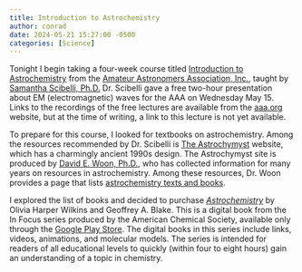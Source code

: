 ```yaml
---
title: Introduction to Astrochemistry
author: conrad
date: 2024-05-21 15:27:00 -0500
categories: [Science]
---
```


Tonight I begin taking a four-week course titled [Introduction to
Astrochemistry](https://aaa.org/event/introduction-to-astrochemistry-2024/2024-05-21/)
from the [Amateur Astronomers Association, Inc.](https://aaa.org/), taught by
[Samantha Scibelli, Ph.D.](https://samscibelli.github.io/) Dr. Scibelli gave a
free two-hour presentation about EM (electromagnetic) waves for the AAA on
Wednesday May 15. Links to the recordings of the free lectures are available
from the [aaa.org](https://aaa.org) website, but at the time of writing, a link to this lecture is
not yet available.

To prepare for this course, I looked for textbooks on astrochemistry. Among the
resources recommended by Dr. Scibelli is [The
Astrochymyst](https://www.astrochymist.org/) website, which has a charmingly
ancient 1990s design. The Astrochymyst site is produced by [David E. Woon,
Ph.D.](http://www.astrochymist.org/woon/), who has collected information for
many years on resources in astrochemistry. Among these resources, Dr. Woon
provides a page that lists [astrochemistry texts and
books](https://www.astrochymist.org/astrochymist_texts.html).

I explored the list of books and decided to purchase
[*Astrochemistry*](https://pubs.acs.org/doi/book/10.1021/acsinfocus.7e5004) by
Olivia Harper Wilkins and Geoffrey A. Blake. This is a digital book from the In
Focus series produced by the American Chemical Society, available only through
the [Google Play Store](https://play.google.com/). The digital books in this
series include links, videos, animations, and molecular models. The series is
intended for readers of all educational levels to quickly (within four to eight
hours) gain an understanding of a topic in chemistry.
